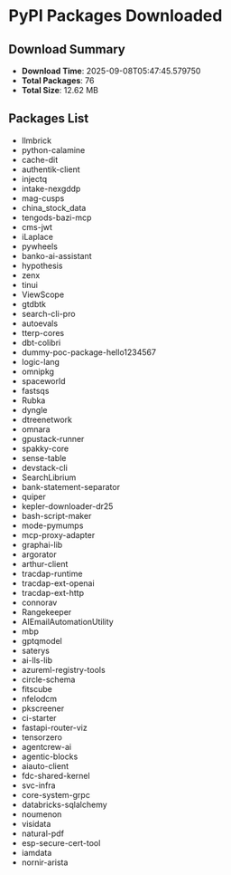 # PyPI Packages Downloaded

## Download Summary
- **Download Time**: 2025-09-08T05:47:45.579750
- **Total Packages**: 76
- **Total Size**: 12.62 MB

## Packages List
- llmbrick
- python-calamine
- cache-dit
- authentik-client
- injectq
- intake-nexgddp
- mag-cusps
- china_stock_data
- tengods-bazi-mcp
- cms-jwt
- iLaplace
- pywheels
- banko-ai-assistant
- hypothesis
- zenx
- tinui
- ViewScope
- gtdbtk
- search-cli-pro
- autoevals
- tterp-cores
- dbt-colibri
- dummy-poc-package-hello1234567
- logic-lang
- omnipkg
- spaceworld
- fastsqs
- Rubka
- dyngle
- dtreenetwork
- omnara
- gpustack-runner
- spakky-core
- sense-table
- devstack-cli
- SearchLibrium
- bank-statement-separator
- quiper
- kepler-downloader-dr25
- bash-script-maker
- mode-pymumps
- mcp-proxy-adapter
- graphai-lib
- argorator
- arthur-client
- tracdap-runtime
- tracdap-ext-openai
- tracdap-ext-http
- connorav
- Rangekeeper
- AIEmailAutomationUtility
- mbp
- gptqmodel
- saterys
- ai-lls-lib
- azureml-registry-tools
- circle-schema
- fitscube
- nfelodcm
- pkscreener
- ci-starter
- fastapi-router-viz
- tensorzero
- agentcrew-ai
- agentic-blocks
- aiauto-client
- fdc-shared-kernel
- svc-infra
- core-system-grpc
- databricks-sqlalchemy
- noumenon
- visidata
- natural-pdf
- esp-secure-cert-tool
- iamdata
- nornir-arista
